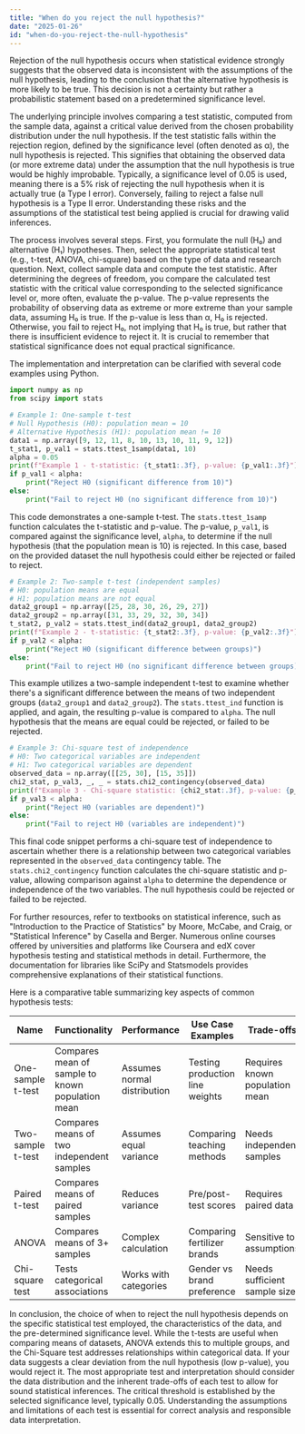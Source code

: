 ```yaml
---
title: "When do you reject the null hypothesis?"
date: "2025-01-26"
id: "when-do-you-reject-the-null-hypothesis"
---
```


Rejection of the null hypothesis occurs when statistical evidence strongly suggests that the observed data is inconsistent with the assumptions of the null hypothesis, leading to the conclusion that the alternative hypothesis is more likely to be true. This decision is not a certainty but rather a probabilistic statement based on a predetermined significance level.

The underlying principle involves comparing a test statistic, computed from the sample data, against a critical value derived from the chosen probability distribution under the null hypothesis. If the test statistic falls within the rejection region, defined by the significance level (often denoted as α), the null hypothesis is rejected. This signifies that obtaining the observed data (or more extreme data) under the assumption that the null hypothesis is true would be highly improbable. Typically, a significance level of 0.05 is used, meaning there is a 5% risk of rejecting the null hypothesis when it is actually true (a Type I error). Conversely, failing to reject a false null hypothesis is a Type II error. Understanding these risks and the assumptions of the statistical test being applied is crucial for drawing valid inferences.

The process involves several steps. First, you formulate the null (H₀) and alternative (H₁) hypotheses. Then, select the appropriate statistical test (e.g., t-test, ANOVA, chi-square) based on the type of data and research question. Next, collect sample data and compute the test statistic. After determining the degrees of freedom, you compare the calculated test statistic with the critical value corresponding to the selected significance level or, more often, evaluate the p-value. The p-value represents the probability of observing data as extreme or more extreme than your sample data, assuming H₀ is true. If the p-value is less than α, H₀ is rejected. Otherwise, you fail to reject H₀, not implying that H₀ is true, but rather that there is insufficient evidence to reject it. It is crucial to remember that statistical significance does not equal practical significance.

The implementation and interpretation can be clarified with several code examples using Python.

```python
import numpy as np
from scipy import stats

# Example 1: One-sample t-test
# Null Hypothesis (H0): population mean = 10
# Alternative Hypothesis (H1): population mean != 10
data1 = np.array([9, 12, 11, 8, 10, 13, 10, 11, 9, 12])
t_stat1, p_val1 = stats.ttest_1samp(data1, 10)
alpha = 0.05
print(f"Example 1 - t-statistic: {t_stat1:.3f}, p-value: {p_val1:.3f}")
if p_val1 < alpha:
    print("Reject H0 (significant difference from 10)")
else:
    print("Fail to reject H0 (no significant difference from 10)")
```

This code demonstrates a one-sample t-test.  The `stats.ttest_1samp` function calculates the t-statistic and p-value.  The p-value, `p_val1`, is compared against the significance level, `alpha`, to determine if the null hypothesis (that the population mean is 10) is rejected. In this case, based on the provided dataset the null hypothesis could either be rejected or failed to reject.

```python
# Example 2: Two-sample t-test (independent samples)
# H0: population means are equal
# H1: population means are not equal
data2_group1 = np.array([25, 28, 30, 26, 29, 27])
data2_group2 = np.array([31, 33, 29, 32, 30, 34])
t_stat2, p_val2 = stats.ttest_ind(data2_group1, data2_group2)
print(f"Example 2 - t-statistic: {t_stat2:.3f}, p-value: {p_val2:.3f}")
if p_val2 < alpha:
    print("Reject H0 (significant difference between groups)")
else:
    print("Fail to reject H0 (no significant difference between groups)")
```

This example utilizes a two-sample independent t-test to examine whether there's a significant difference between the means of two independent groups (`data2_group1` and `data2_group2`). The `stats.ttest_ind` function is applied, and again, the resulting p-value is compared to `alpha`. The null hypothesis that the means are equal could be rejected, or failed to be rejected.

```python
# Example 3: Chi-square test of independence
# H0: Two categorical variables are independent
# H1: Two categorical variables are dependent
observed_data = np.array([[25, 30], [15, 35]])
chi2_stat, p_val3, _, _ = stats.chi2_contingency(observed_data)
print(f"Example 3 - Chi-square statistic: {chi2_stat:.3f}, p-value: {p_val3:.3f}")
if p_val3 < alpha:
    print("Reject H0 (variables are dependent)")
else:
    print("Fail to reject H0 (variables are independent)")
```
This final code snippet performs a chi-square test of independence to ascertain whether there is a relationship between two categorical variables represented in the `observed_data` contingency table. The `stats.chi2_contingency` function calculates the chi-square statistic and p-value, allowing comparison against `alpha` to determine the dependence or independence of the two variables. The null hypothesis could be rejected or failed to be rejected.

For further resources, refer to textbooks on statistical inference, such as "Introduction to the Practice of Statistics" by Moore, McCabe, and Craig, or "Statistical Inference" by Casella and Berger. Numerous online courses offered by universities and platforms like Coursera and edX cover hypothesis testing and statistical methods in detail. Furthermore, the documentation for libraries like SciPy and Statsmodels provides comprehensive explanations of their statistical functions.

Here is a comparative table summarizing key aspects of common hypothesis tests:

| Name | Functionality | Performance | Use Case Examples | Trade-offs |
|------|--------------|-------------|-------------------|------------|
| One-sample t-test | Compares mean of sample to known population mean | Assumes normal distribution | Testing production line weights | Requires known population mean |
| Two-sample t-test | Compares means of two independent samples | Assumes equal variance | Comparing teaching methods | Needs independent samples |
| Paired t-test | Compares means of paired samples | Reduces variance | Pre/post-test scores | Requires paired data |
| ANOVA | Compares means of 3+ samples | Complex calculation | Comparing fertilizer brands | Sensitive to assumptions |
| Chi-square test | Tests categorical associations | Works with categories | Gender vs brand preference | Needs sufficient sample size |

In conclusion, the choice of when to reject the null hypothesis depends on the specific statistical test employed, the characteristics of the data, and the pre-determined significance level. While the t-tests are useful when comparing means of datasets, ANOVA extends this to multiple groups, and the Chi-Square test addresses relationships within categorical data. If your data suggests a clear deviation from the null hypothesis (low p-value), you would reject it. The most appropriate test and interpretation should consider the data distribution and the inherent trade-offs of each test to allow for sound statistical inferences. The critical threshold is established by the selected significance level, typically 0.05. Understanding the assumptions and limitations of each test is essential for correct analysis and responsible data interpretation.

